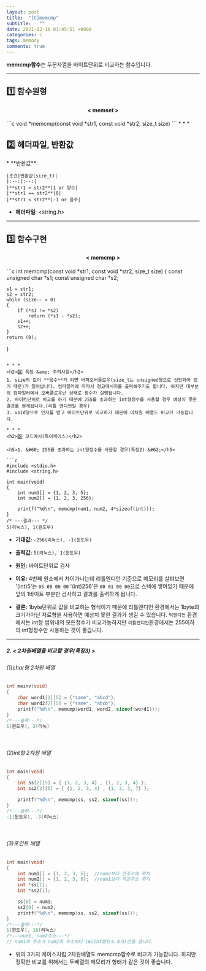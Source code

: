```yaml
---
layout: post
title:  "[C]memcmp"
subtitle:   ""
date: 2021-02-16 01:45:51 +0900
categories: c
tags: memory
comments: true
---
```


**memcmp함수**는 두문자열을 바이트단위로 비교하는 함수입니다.

* * *
<h2>1️⃣ 함수원형</h2>
<h4 align="middle">&#60; memset &#62;</h4>
```c
void *memcmp(const void *str1, const void *str2, size_t size)
```
* * *
<h2>2️⃣ 헤더파일, 반환값</h2>
* **반환값**:

    |조건|반환값(size_t)|
    |:--:|:--:|
    |**str1 > str2**|1 or 양수|
    |**str1 == str2**|0|
    |**str1 < str2**|-1 or 음수|

* **헤더파일**: &lt;string.h&gt;

* * *
<h2>3️⃣ 함수구현</h2>
<h4 align="middle">&#60; memcmp &#62;</h4>
```c
int memcmp(const void *str1, const void *str2, size_t size)
{
	const unsigned char	*s1;
	const unsigned char *s2;

	s1 = str1;
	s2 = str2;
	while (size-- > 0)
	{
		if (*s1 != *s2)
			return (*s1 - *s2);
		s1++;
		s2++;
	}
	return (0);
}
```

* * *
<h2>4️⃣ 특징 &amp; 주의사항</h2>
1. size의 값이 **음수**가 되면 버퍼오버플로우(size_t는 unsigned형으로 선언되어 있기 때문)가 일어납니다. 컴파일러에 따라서 경고메시지를 출력해주기도 합니다. 하지만 대부분의 컴파일러에서 오버플로우난 상태로 함수가 실행됩니다.
2. 바이트단위로 비교를 하기 때문에 255를 초과하는 int형정수를 사용할 경우 예상치 못한 결과를 얻게됩니다.(리틀 엔디언일 경우)
3. void형으로 인자를 받고 바이트단위로 비교하기 때문에 이차원 배열도 비교가 가능합니다.

* * *
<h2>5️⃣ 코드예시(특이케이스)</h2>

<h5>1. &#60; 255를 초과하는 int형정수를 사용할 경우(특징2) &#62;</h5>

```c
#include <stdio.h>
#include <string.h>

int main(void)
{
	int num1[] = {1, 2, 3, 5};
	int num2[] = {1, 2, 3, 256};

	printf("%d\n", memcmp(num1, num2, 4*sizeof(int)));
}
/* ---결과--- */
5(리눅스), 1(윈도우)
```
* **기대값:** `-256(리눅스), -1(윈도우)`
* **출력값:** `5(리눅스), 1(윈도우)`
* **원인:** 바이트단위로 검사
* **이유:** 4번째 원소에서 차이가나는데 리틀엔디언 기준으로 메모리를 살펴보면 '(int)5'는 `05 00 00 00` '(int)256'은 `00 01 00 00`으로 스텍에 쌓여있기 때문에 앞의 1바이트 부분만 검사하고 결과를 출력하게 됩니다.

* **결론:** 1byte단위로 값을 비교하는 형식이기 때문에 리틀엔디언 환경에서는 1byte의 크기가아닌 자료형을 사용하면 예상치 못한 결과가 생길 수 있습니다. `빅엔디언` 환경에서는 int형 범위내의 모든정수가 비교가능하지만 `리틀엔디언`환경에서는 255이하의 int형정수만 사용하는 것이 좋습니다.

* * *
<h5>2. &#60; 2차원배열을 비교할 경우(특징3) &#62;</h5>

<h6>(1)char형 2차원 배열</h6>

```c
int mainv(void)
{
	char word1[2][5] = {"same", "abcd"};
	char word2[2][5] = {"same", "abcb"};
	printf("%d\n", memcmp(word1, word2, sizeof(word1)));
}
/*---출력---*/
1(윈도우), 2(리눅)
```
<br />
<h6>(2)int형 2차원 배열</h6>

```c
int main(void)
{
	int ss[2][5] = { {1, 2, 3, 4} , {1, 2, 3, 4} };
	int ss2[2][5] = { {1, 2, 3, 4} , {1, 2, 3, 7} };

	printf("%d\n", memcmp(ss, ss2, sizeof(ss)));
}
/*---출력---*/
-1(윈도우), -3(리눅스)
```

<br />
<h6>(3)포인트 배열</h6>

```c
int main(void)
{
	int num1[] = {1, 2, 3, 5};  //num2보다 큰주소에 위치
	int num2[] = {1, 2, 3, 6};  //num1보다 작은주소 위치
	int *ss[1];
	int *ss2[1];

	ss[0] = num1;
	ss2[0] = num2;
	printf("%d\n", memcmp(ss, ss2, sizeof(ss)));
}
/*---출력---*/
1(윈도우), 16(리눅스)
/*---num1, num2주소---*/
// num1의 주소가 num2의 주소보다 16(int형원소 4개)만큼 큽니다.
```

* 위의 3가지 케이스처럼 2차원배열도 memcmp함수로 비교가 가능합니다. 하지만 정확한 비교를 위해서는 두배열의 메모리가 형태가 같은 것이 좋습니다.
